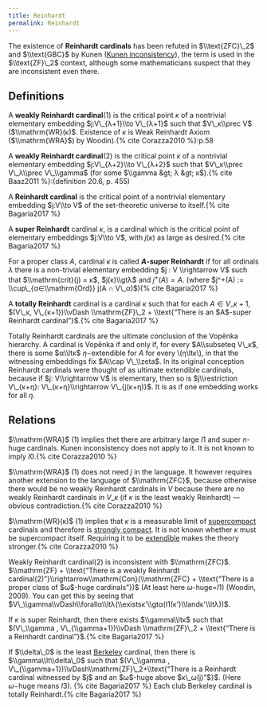 ```yaml
---
title: Reinhardt
permalink: Reinhardt
---
```












The existence of **Reinhardt cardinals** has been refuted in
$\\text{ZFC}\_2$ and $\\text{GBC}$ by Kunen ([Kunen
inconsistency](Kunen_inconsistency "Kunen inconsistency")),
the term is used in the $\\text{ZF}\_2$ context, although some
mathematicians suspect that they are inconsistent even there.

## Definitions

A **weakly Reinhardt cardinal**(1) is the critical point $κ$ of a
nontrivial elementary embedding $j:V\_{λ+1}\\to V\_{λ+1}$
such that $V\_κ\\prec V$ ($\\mathrm{WR}(κ)$. Existence of
$κ$ is Weak Reinhardt Axiom ($\\mathrm{WRA}$) by
Woodin).{% cite Corazza2010 %}:p.58

A **weakly Reinhardt cardinal**(2) is the critical point $κ$ of a
nontrivial elementary embedding $j:V\_{λ+2}\\to V\_{λ+2}$
such that $V\_κ\\prec V\_λ\\prec V\_\\gamma$ (for some
$\\gamma &gt; λ &gt;
κ$).{% cite Baaz2011 %}:(definition 20.6, p. 455)

A **Reinhardt cardinal** is the critical point of a nontrivial
elementary embedding $j:V\\to V$ of the set-theoretic universe to
itself.{% cite Bagaria2017 %}

A **super Reinhardt** cardinal $κ$, is a cardinal which is the
critical point of elementary embeddings $j:V\\to V$, with $j(κ)$
as large as
desired.{% cite Bagaria2017 %}

For a proper class $A$, cardinal $κ$ is called **$A$-super
Reinhardt** if for all ordinals $λ$ there is a non-trivial
elementary embedding $j : V \\rightarrow V$ such that $\\mathrm{crit}(j)
= κ$, $j(κ)\\gtλ$ and $j^+(A)=A$. (where $j^+(A) :=
\\cup\_{α∈\\mathrm{Ord}} j(A ∩
V\_α)$){% cite Bagaria2017 %}

A **totally Reinhardt** cardinal is a cardinal $κ$ such that for
each $A ∈ V\_{κ+1}$, $(V\_κ, V\_{κ+1})\\vDash
\\mathrm{ZF}\_2 + \\text{“There is an $A$-super Reinhardt
cardinal”}$.{% cite Bagaria2017 %}

Totally Reinhardt cardinals are the ultimate conclusion of the Vopěnka
hierarchy. A cardinal is Vopěnka if and only if, for every $A\\subseteq
V\_κ$, there is some $α\\ltκ$ $η-$extendible for
$A$ for every \\(η\\ltκ\\), in that the witnessing embeddings
fix $A\\cap V\_\\zeta$. In its original conception Reinhardt cardinals
were thought of as ultimate extendible cardinals, because if $j:
V\\rightarrow V$ is elementary, then so is $j\\restriction
V\_{κ+η}: V\_{κ+η}\\rightarrow
V\_{j(κ+η)}$. It is as if one embedding works for all $η$.

## Relations

$\\mathrm{WRA}$ (1) implies thet there are arbitrary large $I1$ and
super $n$-huge cardinals. Kunen inconsistency does not apply to it. It
is not known to imply
$I0$.{% cite Corazza2010 %}

$\\mathrm{WRA}$ (1) does not need $j$ in the language. It however
requires another extension to the language of $\\mathrm{ZFC}$, because
otherwise there would be no weakly Reinhardt cardinals in $V$ because
there are no weakly Reinhardt cardinals in $V\_κ$ (if $κ$ is
the least weakly Reinhardt) — obvious
contradiction.{% cite Corazza2010 %}

$\\mathrm{WR}(κ)$ (1) implies that $κ$ is a measurable limit
of
[supercompact](Supercompact "Supercompact")
cardinals and therefore is [strongly
compact](Strongly_compact "Strongly compact").
It is not known whether $κ$ must be supercompact itself. Requiring
it to be
[extendible](Extendible "Extendible")
makes the theory
stronger.{% cite Corazza2010 %}

Weakly Reinhardt cardinal(2) is inconsistent with $\\mathrm{ZFC}$.
$\\mathrm{ZF} + \\text{“There is a weakly Reinhardt
cardinal(2)”}\\rightarrow\\mathrm{Con}(\\mathrm{ZFC} + \\text{“There is
a proper class of $ω$-huge cardinals”})$ (At least here
$ω$-huge=$I1$) (Woodin, 2009). You can get this by seeing that
$V\_\\gamma\\vDash\\forallα\\ltλ(\\existsκ'\\gtα(I1(κ')\\landκ'\\ltλ))$.

If $κ$ is super Reinhardt, then there exists $\\gamma\\ltκ$
such that $(V\_\\gamma , V\_{\\gamma+1})\\vDash \\mathrm{ZF}\_2 +
\\text{“There is a Reinhardt
cardinal”}$.{% cite Bagaria2017 %}

If $\\delta\_0$ is the least
[Berkeley](Berkeley "Berkeley")
cardinal, then there is $\\gamma\\lt\\delta\_0$ such that $(V\_\\gamma ,
V\_{\\gamma+1})\\vDash\\mathrm{ZF}\_2+\\text{“There is a Reinhardt
cardinal witnessed by $j$ and an $ω$-huge above
$κ\_ω(j)”$}$. (Here $ω-$huge means $I3$).
{% cite Bagaria2017 %} Each club
Berkeley cardinal is totally
Reinhardt.{% cite Bagaria2017 %}
